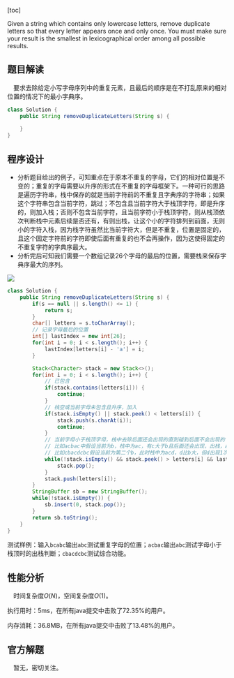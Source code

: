 [toc]

Given a string which contains only lowercase letters, remove duplicate letters so that every letter appears once and only once. You must make sure your result is the smallest in lexicographical order among all possible results.



## 题目解读

&emsp;要求去除给定小写字母序列中的重复元素，且最后的顺序是在不打乱原来的相对位置的情况下的最小字典序。

```java
class Solution {
    public String removeDuplicateLetters(String s) {
        
    }
}
```

## 程序设计

* 分析题目给出的例子，可知重点在于原本不重复的字母，它们的相对位置是不变的；重复的字母需要以升序的形式在不重复的字母框架下。一种可行的思路是遍历字符串，栈中保存的就是当前字符前的不重复且字典序的字符串；如果这个字符串包含当前字符，跳过；不包含且当前字符大于栈顶字符，即是升序的，则加入栈；否则不包含当前字符，且当前字符小于栈顶字符，则从栈顶依次判断栈中元素后续是否还有，有则出栈，让这个小的字符排列到前面，无则小的字符入栈，因为栈字符虽然比当前字符大，但是不重复，位置是固定的，且这个固定字符前的字符即使后面有重复的也不会再操作，因为这使得固定的不重复字符的字典序最大。
* 分析完后可知我们需要一个数组记录26个字母的最后的位置，需要栈来保存字典序最大的序列。

<img src="../images/#316.png"  />

```java
class Solution {
    public String removeDuplicateLetters(String s) {
        if(s == null || s.length() <= 1) {
            return s;
        }
        char[] letters = s.toCharArray();
        // 记录字母最后的位置
        int[] lastIndex = new int[26];
        for(int i = 0; i < s.length(); i++) {
            lastIndex[letters[i] - 'a'] = i;
        }

        Stack<Character> stack = new Stack<>();
        for(int i = 0; i < s.length(); i++) {
            // 已包含
            if(stack.contains(letters[i])) {
                continue;
            }
            // 栈空或当前字母未包含且升序，加入
            if(stack.isEmpty() || stack.peek() < letters[i]) {
                stack.push(s.charAt(i));
                continue;
            }
            // 当前字母小于栈顶字母，栈中去除后面还会出现的直到碰到后面不会出现的
            // 比如acbac中假设当前为b，栈中为ac，有c大于b且后面还会出现，出栈，a小于b停止，b入栈。
            // 比如cbacdcbc假设当前为第二个b，此时栈中为acd，d比b大，但d出现1次，故停止，b入栈
            while(!stack.isEmpty() && stack.peek() > letters[i] && lastIndex[stack.peek() - 'a'] > i) {
                stack.pop();
            }
            stack.push(letters[i]);
        }
        StringBuffer sb = new StringBuffer();
        while(!stack.isEmpty()) {
            sb.insert(0, stack.pop());
        }
        return sb.toString();
    }
}
```

测试样例：输入`bcabc`输出`abc`测试重复字母的位置；`acbac`输出`abc`测试字母小于栈顶时的出栈判断；`cbacdcbc`测试综合功能。

## 性能分析

&emsp;时间复杂度$O(N)$，空间复杂度$O(1)$。

执行用时：5ms，在所有java提交中击败了72.35%的用户。

内存消耗：36.8MB，在所有java提交中击败了13.48%的用户。

## 官方解题

&emsp;暂无，密切关注。